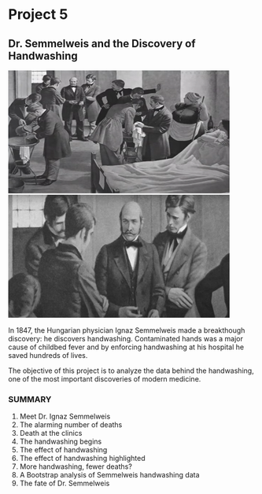 # Project 5
## Dr. Semmelweis and the Discovery of Handwashing

<img src="https://github.com/raquelcolares/data-science-with-python_Datacamp/blob/main/Project_5%20Dr.%20Semmelweis%20and%20the%20Discovery%20of%20Handwashing/handwashing%201.png" width="450" height="250">     <img src="https://github.com/raquelcolares/data-science-with-python_Datacamp/blob/main/Project_5%20Dr.%20Semmelweis%20and%20the%20Discovery%20of%20Handwashing/handwashing%202.png" width="450" height="250"> 


In 1847, the Hungarian physician Ignaz Semmelweis made a breakthough discovery: he discovers handwashing. Contaminated hands was a major cause of childbed fever and by enforcing handwashing at his hospital he saved hundreds of lives.

The objective of this project is to analyze the data behind the handwashing, one of the most important discoveries of modern medicine.



### SUMMARY

1. Meet Dr. Ignaz Semmelweis
2. The alarming number of deaths
3. Death at the clinics
4. The handwashing begins
5. The effect of handwashing
6. The effect of handwashing highlighted
7. More handwashing, fewer deaths?
8. A Bootstrap analysis of Semmelweis handwashing data
9. The fate of Dr. Semmelweis

